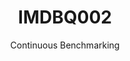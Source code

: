 ---
layout: default
title: IMDBQ002
subtitle: Continuous Benchmarking
selected: IMDB
expanded: Benchmarking
benchmark: /individual_results/IMDBQ002.html
---